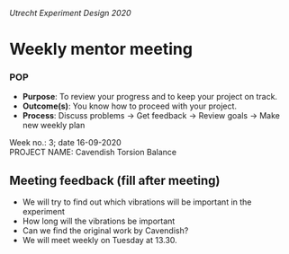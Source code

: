 *Utrecht Experiment Design 2020*

# Weekly mentor meeting

### POP

+ **Purpose**: To review your progress and to keep your project on track.
+ **Outcome(s)**: You know how to proceed with your project.
+ **Process**: Discuss problems → Get feedback → Review goals → Make new weekly plan

Week no.: 3; date 16-09-2020  
PROJECT NAME: Cavendish Torsion Balance



## Meeting feedback (fill after meeting)

+ We will try to find out which vibrations will be important in the experiment
+ How long will the vibrations be important
+ Can we find the original work by Cavendish?
+ We will meet weekly on Tuesday at 13.30.
